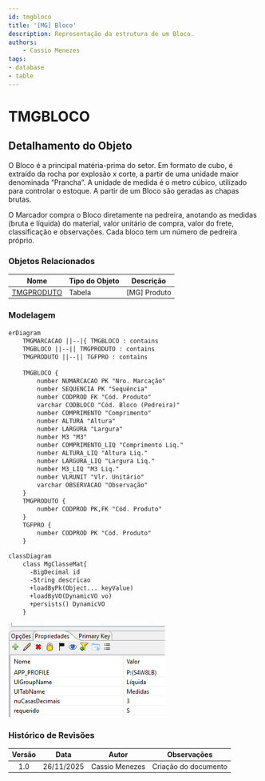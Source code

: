```yaml
---
id: tmgbloco
title: '[MG] Bloco'
description: Representação da estrutura de um Bloco.
authors:
    - Cassio Menezes
tags: 
- database
- table
---
```

# TMGBLOCO

## Detalhamento do Objeto

O Bloco é a principal matéria-prima do setor. Em formato de cubo, é extraído da rocha por explosão x corte, a partir de uma unidade maior denominada “Prancha”. A unidade de medida é o metro cúbico, utilizado para controlar o estoque. A partir de um Bloco são geradas as chapas brutas.

O Marcador compra o Bloco diretamente na pedreira, anotando as medidas (bruta e líquida) do material, valor unitário de compra, valor do frete, classificação e observações. Cada bloco tem um número de pedreira próprio.

### Objetos Relacionados

| Nome | Tipo do Objeto | Descrição |
|--|--|--|
| [TMGPRODUTO](TMGPRODUTO.md) | Tabela | [MG] Produto |

### Modelagem

```mermaid
erDiagram
    TMGMARCACAO ||--|{ TMGBLOCO : contains
    TMGBLOCO ||--|| TMGPRODUTO : contains
    TMGPRODUTO ||--|| TGFPRO : contains

    TMGBLOCO {
        number NUMARCACAO PK "Nro. Marcação"
        number SEQUENCIA PK "Sequência"
        number CODPROD FK "Cód. Produto"
        varchar CODBLOCO "Cód. Bloco (Pedreira)"
        number COMPRIMENTO "Comprimento"
        number ALTURA "Altura"
        number LARGURA "Largura"
        number M3 "M3"
        number COMPRIMENTO_LIQ "Comprimento Liq."
        number ALTURA_LIQ "Altura Liq."
        number LARGURA_LIQ "Largura Liq."
        number M3_LIQ "M3 Liq."
        number VLRUNIT "Vlr. Unitário"
        varchar OBSERVACAO "Observação"
    }
    TMGPRODUTO {
        number CODPROD PK,FK "Cód. Produto"
    }
    TGFPRO {
        number CODPROD PK "Cód. Produto"
    }
```

```mermaid
classDiagram
    class MgClasseMat{
      -BigDecimal id
      -String descricao
      +loadByPk(Object... keyValue)
      +loadByVO(DynamicVO vo)
      +persists() DynamicVO
    }
```
![alt text](image.png)

### Histórico de Revisões

| Versão | Data | Autor | Observações |
|:--:|:--:|--|--|
| 1.0 | 26/11/2025 | Cassio Menezes | Criação do documento |
